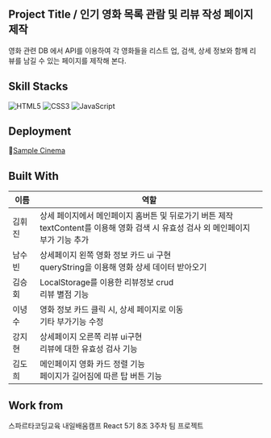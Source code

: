## Project Title / 인기 영화 목록 관람 및 리뷰 작성 페이지 제작
영화 관련 DB 에서 API를 이용하여 각 영화들을 리스트 업, 검색, 상세 정보와 함께 리뷰를 남길 수 있는 페이지를 제작해 본다.


## Skill Stacks 
![HTML5](https://img.shields.io/badge/HTML5-E34F26?style=for-the-badge&logo=html5&logoColor=white) ![CSS3](https://img.shields.io/badge/CSS3-1572B6?style=for-the-badge&logo=css3&logoColor=white) ![JavaScript](https://img.shields.io/badge/JavaScript-323330?style=for-the-badge&logo=javascript&logoColor=F7DF1E)


## Deployment
🔗[Sample Cinema](https://lee-ns.github.io/WEEK3_movie_page_advanced/)


## Built With
| 이름 | 역할 |
| -- | -- |
| 김휘진 | 상세 페이지에서 메인페이지 홈버튼 및 뒤로가기 버튼 제작 <br/>textContent를 이용해 영화 검색 시 유효성 검사 외 메인페이지 부가 기능 추가|
| 남수빈 | 상세페이지 왼쪽 영화 정보 카드 ui 구현<br/>queryString을 이용해 영화 상세 데이터 받아오기 |
| 김승회 | LocalStorage를 이용한 리뷰정보 crud <br/> 리뷰 별점 기능|
| 이녕수 | 영화 정보 카드 클릭 시, 상세 페이지로 이동<br/>기타 부가기능 수정 |
| 강지현 | 상세페이지 오른쪽 리뷰 ui구현<br/>리뷰에 대한 유효성 검사 기능 |
| 김도희 | 메인페이지 영화 카드 정렬 기능<br/>페이지가 길어짐에 따른 탑 버튼 기능 |


## Work from
스파르타코딩교육 내일배움캠프 React 5기 8조 3주차 팀 프로젝트 
